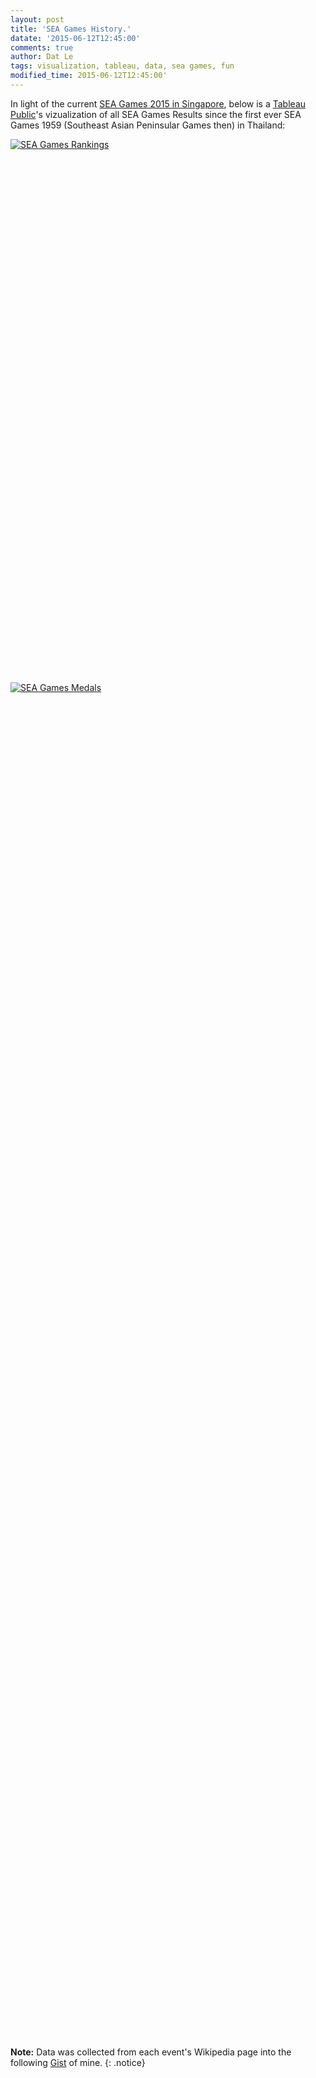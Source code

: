 ```yaml
---
layout: post
title: 'SEA Games History.'
datate: '2015-06-12T12:45:00'
comments: true
author: Dat Le
tags: visualization, tableau, data, sea games, fun
modified_time: 2015-06-12T12:45:00'
---
```


In light of the current [SEA Games 2015 in Singapore](https://www.seagames2015.com), below is a [Tableau Public](https://public.tableau.com/)'s vizualization of all SEA Games Results since the first ever SEA Games 1959 (Southeast Asian Peninsular Games then) in Thailand:

<script type='text/javascript' src='https://public.tableau.com/javascripts/api/viz_v1.js'></script><div class='tableauPlaceholder' style='width: 904px; height: 869px;'><noscript><a href='#'><img alt='SEA Games Rankings ' src='https:&#47;&#47;public.tableau.com&#47;static&#47;images&#47;97&#47;973RMB7T6&#47;1_rss.png' style='border: none' /></a></noscript><object class='tableauViz' width='904' height='869' style='display:none;'><param name='host_url' value='https%3A%2F%2Fpublic.tableau.com%2F' /> <param name='path' value='shared&#47;973RMB7T6' /> <param name='toolbar' value='yes' /><param name='static_image' value='https:&#47;&#47;public.tableau.com&#47;static&#47;images&#47;97&#47;973RMB7T6&#47;1.png' /> <param name='animate_transition' value='yes' /><param name='display_static_image' value='yes' /><param name='display_spinner' value='yes' /><param name='display_overlay' value='yes' /><param name='display_count' value='yes' /><param name='showVizHome' value='no' /><param name='bootstrapWhenNotified' value='true' /></object></div>

<script type='text/javascript' src='https://public.tableau.com/javascripts/api/viz_v1.js'></script><div class='tableauPlaceholder' style='width: 904px; height: 2169px;'><noscript><a href='#'><img alt='SEA Games Medals ' src='https:&#47;&#47;public.tableau.com&#47;static&#47;images&#47;SE&#47;SEAGamesResultsHistory&#47;SEAGamesMedals&#47;1_rss.png' style='border: none' /></a></noscript><object class='tableauViz' width='904' height='2169' style='display:none;'><param name='host_url' value='https%3A%2F%2Fpublic.tableau.com%2F' /> <param name='site_root' value='' /><param name='name' value='SEAGamesResultsHistory&#47;SEAGamesMedals' /><param name='tabs' value='no' /><param name='toolbar' value='yes' /><param name='static_image' value='https:&#47;&#47;public.tableau.com&#47;static&#47;images&#47;SE&#47;SEAGamesResultsHistory&#47;SEAGamesMedals&#47;1.png' /> <param name='animate_transition' value='yes' /><param name='display_static_image' value='yes' /><param name='display_spinner' value='yes' /><param name='display_overlay' value='yes' /><param name='display_count' value='yes' /><param name='showVizHome' value='no' /><param name='showTabs' value='y' /><param name='bootstrapWhenNotified' value='true' /></object></div>

**Note:** Data was collected from each event's Wikipedia page into the following [Gist](https://gist.github.com/lenguyenthedat/001b1ab5f2d290cd8fdc) of mine.
{: .notice}